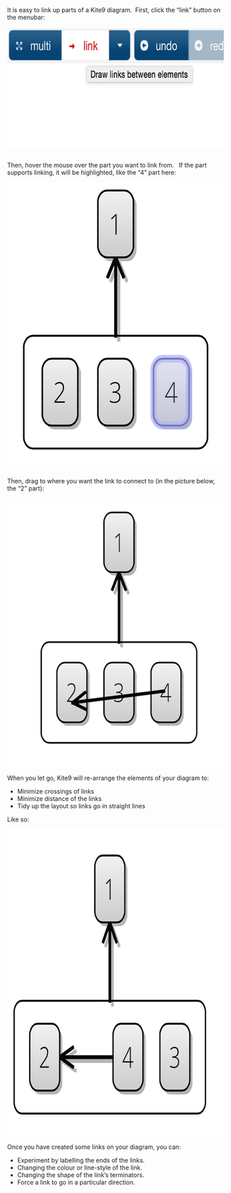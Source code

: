 It is easy to link up parts of a Kite9 diagram.  First, click the “link”
button on the menubar:

  

<img src="How%20Do%20I%20Link%20Parts%20On%20A%20Diagram_.resources/link.png" width="686" height="278" /> 

Then, hover the mouse over the part you want to link from.   If the part
supports linking, it will be highlighted, like the “4” part here:

  

<img src="How%20Do%20I%20Link%20Parts%20On%20A%20Diagram_.resources/Screen%20Shot%202015-07-08%20at%2017.48.54.png" width="622" height="668" />

Then, drag to where you want the link to connect to (in the picture
below, the “2” part):

  

<img src="How%20Do%20I%20Link%20Parts%20On%20A%20Diagram_.resources/link_end.png" width="656" height="624" />

When you let go, Kite9 will re-arrange the elements of your diagram to:

  

-   Minimize crossings of links
-   Minimize distance of the links
-   Tidy up the layout so links go in straight lines

  

Like so:

  

<img src="How%20Do%20I%20Link%20Parts%20On%20A%20Diagram_.resources/link_rearranged.png" width="738" height="712" />

Once you have created some links on your diagram, you can:

-   Experiment by labelling the ends of the links.
-   Changing the colour or line-style of the link.
-   Changing the shape of the link’s terminators.
-   Force a link to go in a particular direction. 

